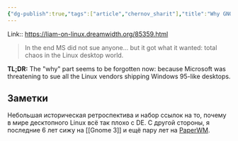 ```yaml
---
{"dg-publish":true,"tags":["article","chernov_sharit"],"title":"Why GNOME and GNOME 3 and Unity happened","date":"2022-08-02T07:58:46+03:00","modified_at":"2022-08-02T08:06:20+03:00","published_at":"2022-08-02T19:05:00+03:00","permalink":"/articles/202208020758/","dgPassFrontmatter":true}
---
```



Link:: https://liam-on-linux.dreamwidth.org/85359.html

> In the end MS did not sue anyone... but it got what it wanted: total chaos in the Linux desktop world.

**TL;DR:** The "why" part seems to be forgotten now: because Microsoft was threatening to sue all the Linux vendors shipping Windows 95-like desktops.

## Заметки

Небольшая историческая ретроспектива и набор ссылок на то, почему в мире десктопного Linux всё так плохо с DE. С другой стороны, я последние 6 лет сижу на [[Gnome 3]] и ещё пару лет на [PaperWM](https://vanadium23.me/gnome-paperwm/). 
